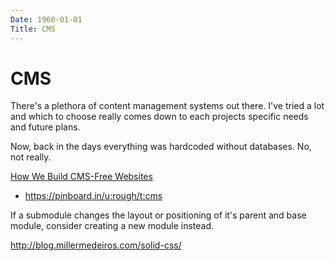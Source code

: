 ```yaml
---
Date: 1960-01-01
Title: CMS
---
```


# CMS
There's a plethora of content management systems out there. I've tried a lot and which to choose really comes down to each projects specific needs and future plans.

Now, back in the days everything was hardcoded without databases. No, not really.

[How We Build CMS-Free Websites](http://developmentseed.org/blog/2012/07/27/build-cms-free-websites/)

- <https://pinboard.in/u:rough/t:cms>


If a submodule changes the layout or positioning of it's parent and base module, consider creating a new module instead.

http://blog.millermedeiros.com/solid-css/